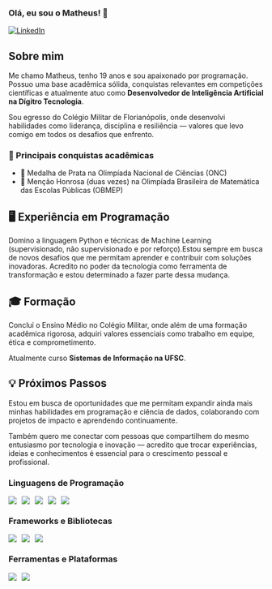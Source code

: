 ### Olá, eu sou o Matheus! 👋

[![LinkedIn](https://img.shields.io/badge/LinkedIn-0077B5?style=for-the-badge&logo=linkedin&logoColor=white)](https://www.linkedin.com/in/matheussilvano/)

## Sobre mim

Me chamo Matheus, tenho 19 anos e sou apaixonado por programação. Possuo uma base acadêmica sólida, conquistas relevantes em competições científicas e atualmente atuo como **Desenvolvedor de Inteligência Artificial na Dígitro Tecnologia**.

Sou egresso do Colégio Militar de Florianópolis, onde desenvolvi habilidades como liderança, disciplina e resiliência — valores que levo comigo em todos os desafios que enfrento.

### 🏅 Principais conquistas acadêmicas

- 🥈 Medalha de Prata na Olimpíada Nacional de Ciências (ONC)  
- 📄 Menção Honrosa (duas vezes) na Olimpíada Brasileira de Matemática das Escolas Públicas (OBMEP)

## 🖥️ Experiência em Programação

Domino a linguagem Python e técnicas de Machine Learning (supervisionado, não supervisionado e por reforço).Estou sempre em busca de novos desafios que me permitam aprender e contribuir com soluções inovadoras. Acredito no poder da tecnologia como ferramenta de transformação e estou determinado a fazer parte dessa mudança.

## 🎓 Formação

Concluí o Ensino Médio no Colégio Militar, onde além de uma formação acadêmica rigorosa, adquiri valores essenciais como trabalho em equipe, ética e comprometimento.

Atualmente curso **Sistemas de Informação na UFSC**.

## 💡 Próximos Passos

Estou em busca de oportunidades que me permitam expandir ainda mais minhas habilidades em programação e ciência de dados, colaborando com projetos de impacto e aprendendo continuamente.

Também quero me conectar com pessoas que compartilhem do mesmo entusiasmo por tecnologia e inovação — acredito que trocar experiências, ideias e conhecimentos é essencial para o crescimento pessoal e profissional.


### Linguagens de Programação
<div style="display: flex; flex-wrap: wrap; gap: 10px">
  <img src="https://img.shields.io/badge/Python-3776AB?style=for-the-badge&logo=python&logoColor=white" />
  <img src="https://img.shields.io/badge/JavaScript-F7DF1E?style=for-the-badge&logo=javascript&logoColor=black" />
  <img src="https://img.shields.io/badge/R-276DC3?style=for-the-badge&logo=r&logoColor=white" />
  <img src="https://img.shields.io/badge/HTML5-E34F26?style=for-the-badge&logo=html5&logoColor=white" />
  <img src="https://img.shields.io/badge/CSS3-1572B6?style=for-the-badge&logo=css3&logoColor=white" />
</div>

<!-- -->

### Frameworks e Bibliotecas
<div style="display: flex; flex-wrap: wrap; gap: 10px">
  <img src="https://img.shields.io/badge/FastAPI-009688?style=for-the-badge&logo=fastapi&logoColor=white" />
  <img src="https://img.shields.io/badge/Django-092E20?style=for-the-badge&logo=django&logoColor=white" />
  <img src="https://img.shields.io/badge/Scikit--learn-F7931E?style=for-the-badge&logo=scikit-learn&logoColor=white" />
</div>

<!-- -->

### Ferramentas e Plataformas
<div style="display: flex; flex-wrap: wrap; gap: 10px">
  <img src="https://img.shields.io/badge/Docker-2496ED?style=for-the-badge&logo=docker&logoColor=white" />
  <img src="https://img.shields.io/badge/VSCode-007ACC?style=for-the-badge&logo=visual-studio-code&logoColor=white" />
</div>
